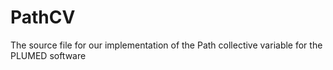 # PathCV
The source file for our implementation of the Path collective variable for the PLUMED software
